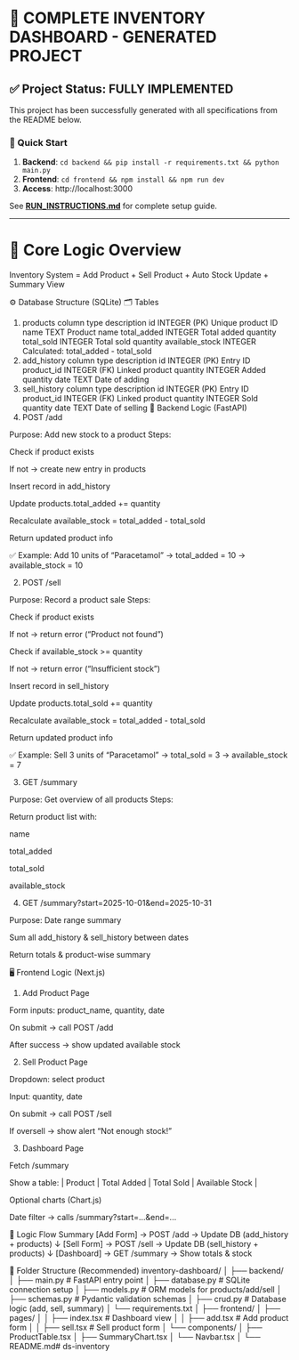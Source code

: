 # 🎯 COMPLETE INVENTORY DASHBOARD - GENERATED PROJECT

## ✅ Project Status: FULLY IMPLEMENTED

This project has been successfully generated with all specifications from the README below. 

### 🚀 Quick Start
1. **Backend**: `cd backend && pip install -r requirements.txt && python main.py`
2. **Frontend**: `cd frontend && npm install && npm run dev`
3. **Access**: http://localhost:3000

See **[RUN_INSTRUCTIONS.md](./RUN_INSTRUCTIONS.md)** for complete setup guide.

---

# 🧠 Core Logic Overview

Inventory System =
Add Product + Sell Product + Auto Stock Update + Summary View

⚙️ Database Structure (SQLite)
🗂️ Tables
1. products
column	type	description
id	INTEGER (PK)	Unique product ID
name	TEXT	Product name
total_added	INTEGER	Total added quantity
total_sold	INTEGER	Total sold quantity
available_stock	INTEGER	Calculated: total_added - total_sold
2. add_history
column	type	description
id	INTEGER (PK)	Entry ID
product_id	INTEGER (FK)	Linked product
quantity	INTEGER	Added quantity
date	TEXT	Date of adding
3. sell_history
column	type	description
id	INTEGER (PK)	Entry ID
product_id	INTEGER (FK)	Linked product
quantity	INTEGER	Sold quantity
date	TEXT	Date of selling
🔁 Backend Logic (FastAPI)
1. POST /add

Purpose: Add new stock to a product
Steps:

Check if product exists

If not → create new entry in products

Insert record in add_history

Update products.total_added += quantity

Recalculate available_stock = total_added - total_sold

Return updated product info

✅ Example:
Add 10 units of “Paracetamol”
→ total_added = 10
→ available_stock = 10

2. POST /sell

Purpose: Record a product sale
Steps:

Check if product exists

If not → return error (“Product not found”)

Check if available_stock >= quantity

If not → return error (“Insufficient stock”)

Insert record in sell_history

Update products.total_sold += quantity

Recalculate available_stock = total_added - total_sold

Return updated product info

✅ Example:
Sell 3 units of “Paracetamol”
→ total_sold = 3
→ available_stock = 7

3. GET /summary

Purpose: Get overview of all products
Steps:

Return product list with:

name

total_added

total_sold

available_stock

4. GET /summary?start=2025-10-01&end=2025-10-31

Purpose: Date range summary

Sum all add_history & sell_history between dates

Return totals & product-wise summary

🖥️ Frontend Logic (Next.js)
1. Add Product Page

Form inputs: product_name, quantity, date

On submit → call POST /add

After success → show updated available stock

2. Sell Product Page

Dropdown: select product

Input: quantity, date

On submit → call POST /sell

If oversell → show alert “Not enough stock!”

3. Dashboard Page

Fetch /summary

Show a table:
| Product | Total Added | Total Sold | Available Stock |

Optional charts (Chart.js)

Date filter → calls /summary?start=...&end=...

🧩 Logic Flow Summary
   [Add Form] → POST /add → Update DB (add_history + products)
                 ↓
   [Sell Form] → POST /sell → Update DB (sell_history + products)
                 ↓
   [Dashboard] → GET /summary → Show totals & stock

🧱 Folder Structure (Recommended)
inventory-dashboard/
│
├── backend/
│   ├── main.py              # FastAPI entry point
│   ├── database.py          # SQLite connection setup
│   ├── models.py            # ORM models for products/add/sell
│   ├── schemas.py           # Pydantic validation schemas
│   ├── crud.py              # Database logic (add, sell, summary)
│   └── requirements.txt
│
├── frontend/
│   ├── pages/
│   │   ├── index.tsx        # Dashboard view
│   │   ├── add.tsx          # Add product form
│   │   ├── sell.tsx         # Sell product form
│   └── components/
│       ├── ProductTable.tsx
│       ├── SummaryChart.tsx
│       └── Navbar.tsx
│
└── README.md#   d s - i n v e n t o r y  
 
